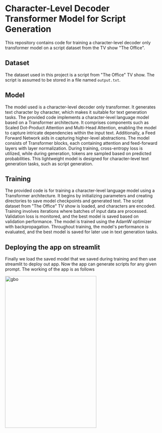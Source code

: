 # Character-Level Decoder Transformer Model for Script Generation

This repository contains code for training a character-level decoder only transformer model on a script dataset from the TV show "The Office".

## Dataset
The dataset used in this project is a script from "The Office" TV show. The script is assumed to be stored in a file named `output.txt`. 

## Model
The model used is a character-level decoder only transformer. It generates text character by character, which makes it suitable for text generation tasks.
The provided code implements a character-level language model based on a Transformer architecture. It comprises components such as Scaled Dot-Product Attention and 
Multi-Head Attention, enabling the model to capture intricate dependencies within the input text. Additionally, a Feed Forward Network aids in capturing higher-level abstractions. 
The model consists of Transformer blocks, each containing attention and feed-forward layers with layer normalization. During training, cross-entropy loss is utilized, 
while during generation, tokens are sampled based on predicted probabilities. This lightweight model is designed for character-level text generation tasks,
such as script generation.


## Training
The provided code is for training a character-level language model using a Transformer architecture. It begins by initializing parameters and creating directories to save 
model checkpoints and generated text. The script dataset from "The Office" TV show is loaded, and characters are encoded. 
Training involves iterations where batches of input data are processed. 
Validation loss is monitored, and the best model is saved based on validation performance. 
The model is trained using the AdamW optimizer with backpropagation. 
Throughout training, the model's performance is evaluated, and the best model is saved for later use in text generation tasks.

## Deploying the app on streamlit
Finally we load the saved model that we saved during training and then use streamlit to deploy out app. Now the app can generate scripts for any given prompt. 
The working of the app is as follows


<img src="https://github.com/mishra-kunal1/The-Office-Script-Generator-using-LLM/assets/99056351/a0c66c29-ecc5-4dd1-b43d-0ed08a4b9fb6" alt="gbo" width="300" height="500">


